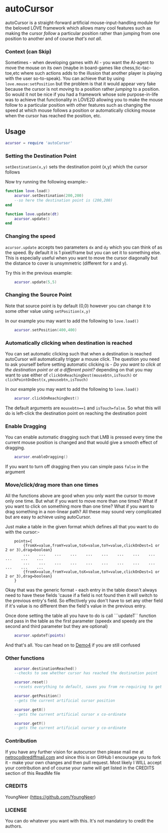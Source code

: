 # autoCursor

autoCursor is a straight-forward artificial mouse-input-handling module for the beloved LÖVE framework which allows many cool features such as making the cursor _follow_ a particular position rather than jumping from one position to another and of course *that's not all*.

### Context (can Skip)

Sometimes - when developing games with AI - you want the AI-agent to move the mouse on its own (maybe in board-games like chess,tic-tac-toe,etc where such actions adds to the illusion that another player is playing with the user so-to-speak).
You can achieve that by using ```love.mouse:setPosition``` but the problem is that it would appear very fake because the cursor is not _moving_ to a position rather _jumping_ to a position. So would it not be nice if you had a framework whose sole purpose-in-life was to achieve that functionality in LÖVE2D allowing you to make the mouse follow to a particular position with other features such as changing the speed at which mouse follows a position or automatically clicking mouse when the cursor has reached the position, etc.

## Usage

```lua
acursor = require 'autoCursor'
```

### Setting the Destination Point

```setDestination(x,y)``` sets the destination point (x,y) which the cursor follows

Now try running the following example:-

```lua
function love.load()
    acursor.setDestination(200,200)
    --so here the destination point is (200,200)
end

function love.update(dt)
    acursor.update()
end
```

### Changing the speed

```acursor.update``` accepts two parameters ```dx``` and ```dy``` which you can think of as the speed. By default it is 1 pixel/frame but you can set it to something else. This is especially useful when you want to move the cursor diagonally but the distance to cover is unsymmetric (different for x and y).

Try this in the previous example:

```lua
    acursor.update(5,5)
```

### Changing the Source Point

Note that source point is by default (0,0) however you can change it to some other value using ```setPosition(x,y)```

In our example you may want to add the following to ```love.load()```
```lua
    acursor.setPosition(400,400)
```

### Automatically clicking when destination is reached

You can set automatic clicking such that when a destination is reached autoCursor will automatically trigger a mouse click. The question you need to ask yourself before setting automatic clicking is - *Do you want to click at the destination point or at a different point?* depending on that you may want to use either of ```clickOnReachingDest(mousebtn,isTouch)``` or ```clickPointOnDest(x,ymousebtn,isTouch) ```

In our example you may want to add the following to ```love.load()```
```lua
    acursor.clickOnReachingDest()
```
The default arguments are ```mousebtn==1``` and ```isTouch=false```. So what this will do is left-click the destination point on reaching the destination point

### Enable Dragging

You can enable automatic dragging such that LMB is pressed every time the current mouse position is changed and that would give a smooth effect of dragging.

```lua
    acursor.enableDragging()
```

If you want to turn off dragging then you can simple pass `false` in the argument

### Move/click/drag more than one times

All the functions above are good when you only want the cursor to move only one time. But what if you want to move more than one times? What if you want to click on something more than one time? What if you want to drag something in a non-linear path? All these may sound very complicated but are easy to achieve using autoCursor.

Just make a table in the given format which defines all that you want to do with the cursor:-

```
	points={
		{fromX=value,fromY=value,toX=value,toY=value,clickOnDest=1 or 2 or 3),drag=boolean}
		...    ...    ...    ...    ...    ...    ...    ...    ...    ...    ...    ...
		...    ...    ...    ...    ...    ...    ...    ...    ...    ...    ...    ...
		{fromX=value,fromY=value,toX=value,toY=value,clickOnDest=1 or 2 or 3),drag=boolean}
	}
```

Okay that was the generic format - each entry in the table doesn't always need to have these fields 'cause if a field is not found then it will switch to the previous entry's field. So effectively you don't have to set any other field if it's value is no different then the field's value in the previous entry.

Once done setting the table all you have to do is call ```updateT`` function and pass in the table as the first parameter (speedx and speedy are the second and third parameter but they are optional)

```lua
	acursor.updateT(points)
```

And that's all. You can head on to <a href="https://github.com/YoungNeer/lovelib/tree/master/autocursor/Demos/Demo4">Demo4</a> if you are still confused

### Other functions

```lua
    acursor.destinationReached()
	--checks to see whether cursor has reached the destination point 

	acursor.reset()
	--resets everything to default, saves you from re-requiring to get default values

	acursor.getPosition()
	--gets the current artificial cursor position

	acursor.getX()
	--gets the current artificial cursor x co-ordinate

	acursor.getY()
	--gets the current artificial cursor y co-ordinate
```


### Contribution

If you have any further vision for autocursor then please mail me at netroco@rediffmail.com and since this is on GitHub I encourage you to fork it - make your own changes and then pull request. Most likely I WILL accept your contribution and of course your name will get listed in the CREDITS section of this ReadMe file

### CREDITS

YoungNeer (https://github.com/YoungNeer)

### LICENSE

You can do whatever you want with this. It's not mandatory to credit the authors.


